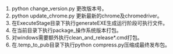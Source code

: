 1. python change_version.py 更改版本号。
2. python update_chrome.py 更新最新的chrome及chromedriver。
3. 在ExecuteStage目录下执行generateEXE生成运行阶段可执行文件。
4. 在当前目录下执行package_操作系统版本打包。
5. 对windows需要额外执行clean_and_release*.cmd打包。
6. 在.temp_to_pub目录下执行python compress.py压缩成最终发布包。

